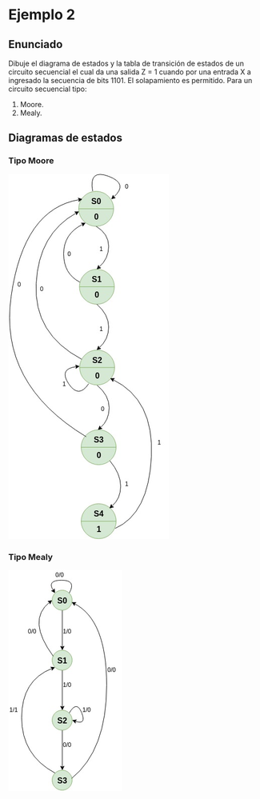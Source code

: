 # Ejemplo 2 #

## Enunciado ##

Dibuje el diagrama de estados y la tabla de transición de estados de un circuito secuencial el cual da una salida Z = 1 cuando por una entrada X a ingresado la secuencia de bits 1101. El solapamiento es permitido. Para un circuito secuencial tipo:
1. Moore.
2. Mealy.

## Diagramas de estados ##

### Tipo Moore ###

![moore](moore_example2.jpg)

### Tipo Mealy ###

![mealy](example1_mealy.jpg)


